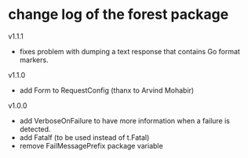 # change log of the forest package

v1.1.1

- fixes problem with dumping a text response that contains Go format markers.

v1.1.0

- add Form to RequestConfig (thanx to Arvind Mohabir)

v1.0.0

- add VerboseOnFailure to have more information when a failure is detected.
- add Fatalf (to be used instead of t.Fatal)
- remove FailMessagePrefix package variable